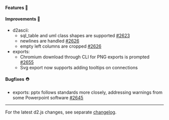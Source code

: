 #### Features 🚀

#### Improvements 🧹

- d2ascii:
  - sql_table and uml class shapes are supported [#2623](https://github.com/terrastruct/d2/pull/2623)
  - newlines are handled [#2626](https://github.com/terrastruct/d2/pull/2626)
  - empty left columns are cropped [#2626](https://github.com/terrastruct/d2/pull/2626)
- exports:
  - Chromium download through CLI for PNG exports is prompted [#2655](https://github.com/terrastruct/d2/pull/2655)
  - Svg export now supports adding tooltips on connections

#### Bugfixes ⛑️

- exports: pptx follows standards more closely, addressing warnings from some Powerpoint software [#2645](https://github.com/terrastruct/d2/pull/2645)

---

For the latest d2.js changes, see separate [changelog](https://github.com/terrastruct/d2/blob/master/d2js/js/CHANGELOG.md).
